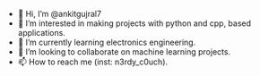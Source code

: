 - 👋 Hi, I’m @ankitgujral7
- 👀 I’m interested in making projects with python and cpp, based applications.
- 🌱 I’m currently learning electronics engineering.
- 💞️ I’m looking to collaborate on machine learning projects.
- 📫 How to reach me (inst: n3rdy_c0uch).

<!---
ankitgujral7/ankitgujral7 is a ✨ special ✨ repository because its `README.md` (this file) appears on your GitHub profile.
You can click the Preview link to take a look at your changes.
--->
